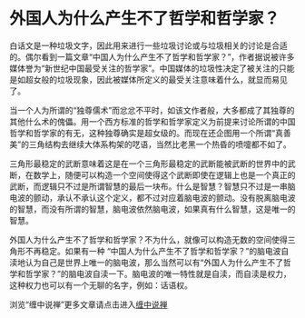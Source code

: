 外国人为什么产生不了哲学和哲学家？
====






白话文是一种垃圾文字，因此用来进行一些垃圾讨论或与垃圾相关的讨论是合适的。偶尔看到一篇文章“中国人为什么产生不了哲学和哲学家？”，作者据说被许多媒体誉为“新世纪中国最受关注的哲学家”。中国媒体的垃圾性决定了被关注的只能是如超女般的垃圾现象，因此被媒体所定义的最受关注意味着什么，就显而易见了。







当一个人为所谓的“独尊儒术”而忿忿不平时，如该文作者般，大多都成了其独尊的其他什么术的傀儡。用一个西方标准的哲学和哲学家定义为前提来讨论所谓的中国哲学和哲学家的有无，这种独尊确实是超女级的。而现在还企图用一个所谓“真善美”的三角结构去继续大体系构架的呓语，当然比老黑一个热昏的喷嚏都不如了。







三角形最稳定的武断意味着这是在一个三角形最稳定的武断能被武断的世界中的武断，在数学上，随便可以构造一个空间使得这个武断即使在逻辑上也是一个真正的武断，而逻辑只不过是所谓智慧的最后一块布。什么是智慧？智慧只不过是一串脑电波的颤动，承认不承认这个定义，都不过对应着脑电波的颤动。没有脱离脑电波的智慧，而没有所谓的智慧，脑电波依然脑电波，如果真有什么智慧，这是唯一的智慧。







外国人为什么产生不了哲学和哲学家？不为什么，就像可以构造无数的空间使得三角形不再稳定。如果有一种 “中国人为什么产生不了哲学和哲学家？”的脑电波自渎地认为自己是世界上唯一的脑电波，那么当然可以有“外国人为什么产生不了哲学和哲学家？”的脑电波自渎一下。脑电波的唯一特性就是自渎，而自渎是权力，这种权力也可以有一个无聊的名字，例如：话语权。










浏览“缠中说禅”更多文章请点击进入[缠中说禅](http://blog.sina.com.cn/m/chzhshch)
























